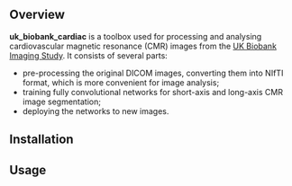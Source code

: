 ## Overview

**uk_biobank_cardiac** is a toolbox used for processing and analysing cardiovascular magnetic resonance (CMR) images from the [UK Biobank Imaging Study](http://imaging.ukbiobank.ac.uk/). It consists of several parts:

* pre-processing the original DICOM images, converting them into NIfTI format, which is more convenient for image analysis;
* training fully convolutional networks for short-axis and long-axis CMR image segmentation;
* deploying the networks to new images.

## Installation

## Usage


